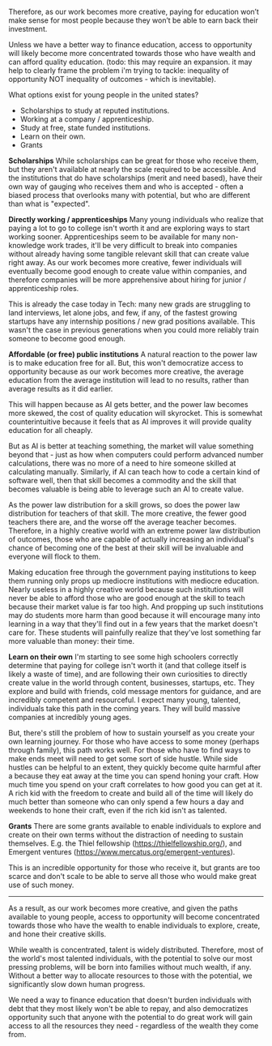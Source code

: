 Therefore, as our work becomes more creative, paying for education won’t make sense for most people because they won’t be able to earn back their investment. 

Unless we have a better way to finance education, access to opportunity will likely become more concentrated towards those who have wealth and can afford quality education. (todo: this may require an expansion. it may help to clearly frame the problem i'm trying to tackle: inequality of opportunity NOT inequality of outcomes - which is inevitable).

What options exist for young people in the united states?
- Scholarships to study at reputed institutions.
- Working at a company / apprenticeship.
- Study at free, state funded institutions.
- Learn on their own.
- Grants

**Scholarships**
While scholarships can be great for those who receive them, but they aren't available at nearly the scale required to be accessible. And the institutions that do have scholarships (merit and need based), have their own way of gauging who receives them and who is accepted - often a biased process that overlooks many with potential, but who are different than what is "expected".

**Directly working / apprenticeships**
Many young individuals who realize that paying a lot to go to college isn't worth it and are exploring ways to start working sooner. Apprenticeships seem to be available for many non-knowledge work trades, it'll be very difficult to break into companies without already having some tangible relevant skill that can create value right away. As our work becomes more creative, fewer individuals will eventually become good enough to create value within companies, and therefore companies will be more apprehensive about hiring for junior / apprenticeship roles.

This is already the case today in Tech: many new grads are struggling to land interviews, let alone jobs, and few, if any, of the fastest growing startups have any internship positions / new grad positions available. This wasn't the case in previous generations when you could more reliably train someone to become good enough.

**Affordable (or free) public institutions**
A natural reaction to the power law is to make education free for all. But, this won't democratize access to opportunity because as our work becomes more creative, the average education from the average institution will lead to no results, rather than average results as it did earlier.

This will happen because as AI gets better, and the power law becomes more skewed, the cost of quality education will skyrocket. This is somewhat counterintuitive because it feels that as AI improves it will provide quality education for all cheaply. 

But as AI is better at teaching something, the market will value something beyond that - just as how when computers could perform advanced number calculations, there was no more of a need to hire someone skilled at calculating manually. Similarly, if AI can teach how to code a certain kind of software well, then that skill becomes a commodity and the skill that becomes valuable is being able to leverage such an AI to create value.

As the power law distribution for a skill grows, so does the power law distribution for teachers of that skill. The more creative, the fewer good teachers there are, and the worse off the average teacher becomes. Therefore, in a highly creative world with an extreme power law distribution of outcomes, those who are capable of actually increasing an individual's chance of becoming one of the best at their skill will be invaluable and everyone will flock to them.

Making education free through the government paying institutions to keep them running only props up mediocre institutions with mediocre education. Nearly useless in a highly creative world because such institutions will never be able to afford those who are good enough at the skill to teach because their market value is far too high. And propping up such institutions may do students more harm than good because it will encourage many into learning in a way that they'll find out in a few years that the market doesn't care for. These students will painfully realize that they've lost something far more valuable than money: their time.

**Learn on their own**
I'm starting to see some high schoolers correctly determine that paying for college isn't worth it (and that college itself is likely a waste of time), and are following their own curiosities to directly create value in the world through content, businesses, startups, etc. They explore and build with friends, cold message mentors for guidance, and are incredibly competent and resourceful. I expect many young, talented, individuals take this path in the coming years. They will build massive companies at incredibly young ages.

But, there's still the problem of how to sustain yourself as you create your own learning journey. For those who have access to some money (perhaps through family), this path works well. For those who have to find ways to make ends meet will need to get some sort of side hustle. While side hustles can be helpful to an extent, they quickly become quite harmful after a because they eat away at the time you can spend honing your craft. How much time you spend on your craft correlates to how good you can get at it. A rich kid with the freedom to create and build all of the time will likely do much better than someone who can only spend a few hours a day and weekends to hone their craft, even if the rich kid isn't as talented.

**Grants**
There are some grants available to enable individuals to explore and create on their own terms without the distraction of needing to sustain themselves. E.g. the Thiel fellowship (https://thielfellowship.org/), and Emergent ventures (https://www.mercatus.org/emergent-ventures).

This is an incredible opportunity for those who receive it, but grants are too scarce and don't scale to be able to serve all those who would make great use of such money.

---

As a result, as our work becomes more creative, and given the paths available to young people, access to opportunity will become concentrated towards those who have the wealth to enable individuals to explore, create, and hone their creative skills.

While wealth is concentrated, talent is widely distributed. Therefore, most of the world's most talented individuals, with the potential to solve our most pressing problems, will be born into families without much wealth, if any. Without a better way to allocate resources to those with the potential, we significantly slow down human progress.

We need a way to finance education that doesn't burden individuals with debt that they most likely won't be able to repay, and also democratizes opportunity such that anyone with the potential to do great work will gain access to all the resources they need - regardless of the wealth they come from.




